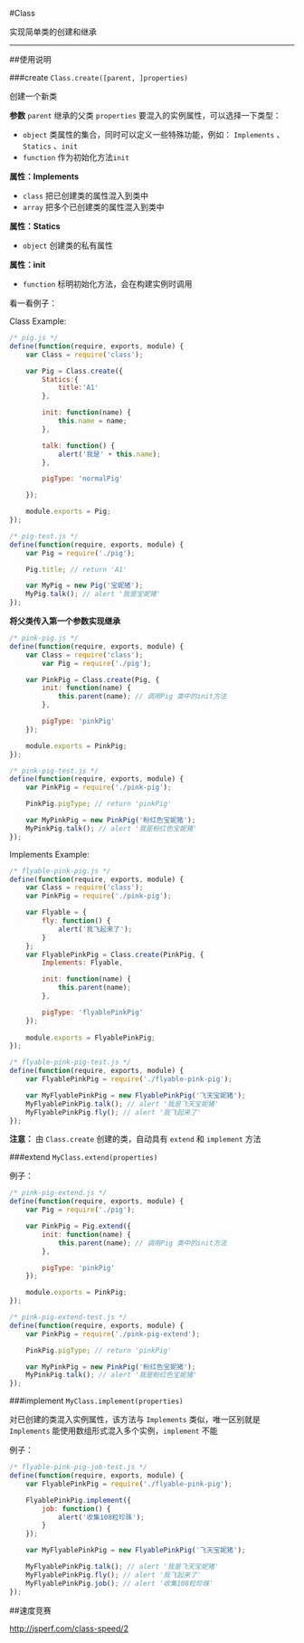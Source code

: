 #Class


实现简单类的创建和继承

---


##使用说明

###create  `Class.create([parent, ]properties)`

创建一个新类

**参数**
`parent` 继承的父类
`properties` 要混入的实例属性，可以选择一下类型：
+ `object` 类属性的集合，同时可以定义一些特殊功能，例如： `Implements` 、`Statics` 、`init`
+ `function` 作为初始化方法`init`


**属性：Implements**
+ `class` 把已创建类的属性混入到类中
+ `array` 把多个已创建类的属性混入到类中

**属性：Statics**
+ `object` 创建类的私有属性

**属性：init**
+ `function` 标明初始化方法，会在构建实例时调用


看一看例子：

Class Example:
```js
/* pig.js */
define(function(require, exports, module) {
    var Class = require('class');

    var Pig = Class.create({
        Statics:{
            title:'A1'
        },

        init: function(name) {
            this.name = name;
        },

        talk: function() {
            alert('我是' + this.name);
        },

        pigType: 'normalPig'

    });

    module.exports = Pig;
});
```

```js
/* pig-test.js */
define(function(require, exports, module) {
    var Pig = require('./pig');

    Pig.title; // return 'A1'

    var MyPig = new Pig('宝妮猪');
    MyPig.talk(); // alert '我是宝妮猪' 
});
```


**将父类传入第一个参数实现继承**
```js
/* pink-pig.js */
define(function(require, exports, module) {
    var Class = require('class');
        var Pig = require('./pig');

    var PinkPig = Class.create(Pig, {
        init: function(name) {
            this.parent(name); // 调用Pig 类中的init方法
        },

        pigType: 'pinkPig'
    });

    module.exports = PinkPig;
});
```

```js
/* pink-pig-test.js */
define(function(require, exports, module) {
    var PinkPig = require('./pink-pig');

    PinkPig.pigType; // return 'pinkPig'

    var MyPinkPig = new PinkPig('粉红色宝妮猪');
    MyPinkPig.talk(); // alert '我是粉红色宝妮猪' 
});
```

Implements Example:
```js
/* flyable-pink-pig.js */
define(function(require, exports, module) {
    var Class = require('class');
    var PinkPig = require('./pink-pig');

    var Flyable = {
        fly: function() {
            alert('我飞起来了');
        }
    };
    var FlyablePinkPig = Class.create(PinkPig, {
        Implements: Flyable,

        init: function(name) {
            this.parent(name);
        },

        pigType: 'flyablePinkPig'
    });
    
    module.exports = FlyablePinkPig;
});
```

```js
/* flyable-pink-pig-test.js */
define(function(require, exports, module) {
    var FlyablePinkPig = require('./flyable-pink-pig');

    var MyFlyablePinkPig = new FlyablePinkPig('飞天宝妮猪');
    MyFlyablePinkPig.talk(); // alert '我是飞天宝妮猪'
    MyFlyablePinkPig.fly(); // alert '我飞起来了'
});
```



**注意：** 由 `Class.create` 创建的类，自动具有 `extend` 和 `implement` 方法



###extend  `MyClass.extend(properties)`

例子：

```js
/* pink-pig-extend.js */
define(function(require, exports, module) {
    var Pig = require('./pig');

    var PinkPig = Pig.extend({
        init: function(name) {
            this.parent(name); // 调用Pig 类中的init方法
        },

        pigType: 'pinkPig'
    });

    module.exports = PinkPig;
});
```

```js
/* pink-pig-extend-test.js */
define(function(require, exports, module) {
    var PinkPig = require('./pink-pig-extend');

    PinkPig.pigType; // return 'pinkPig'

    var MyPinkPig = new PinkPig('粉红色宝妮猪');
    MyPinkPig.talk(); // alert '我是粉红色宝妮猪' 
});
```


###implement  `MyClass.implement(properties)`

对已创建的类混入实例属性，该方法与 `Implements` 类似，唯一区别就是 `Implements` 能使用数组形式混入多个实例，`implement` 不能

例子：
```js
/* flyable-pink-pig-job-test.js */
define(function(require, exports, module) {
    var FlyablePinkPig = require('./flyable-pink-pig');

    FlyablePinkPig.implement({
        job: function() {
            alert('收集108粒珍珠');
        }
    });

    var MyFlyablePinkPig = new FlyablePinkPig('飞天宝妮猪');

    MyFlyablePinkPig.talk(); // alert '我是飞天宝妮猪'
    MyFlyablePinkPig.fly(); // alert '我飞起来了'
    MyFlyablePinkPig.job(); // alert '收集108粒珍珠'
});
```


##速度竞赛

http://jsperf.com/class-speed/2